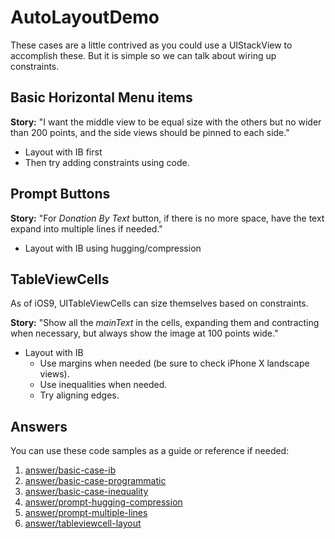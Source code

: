 # AutoLayoutDemo
These cases are a little contrived as you could use a UIStackView to accomplish these. But it is simple so we can talk about wiring up constraints.

## Basic Horizontal Menu items
**Story:** "I want the middle view to be equal size with the others but no wider than 200 points, and the side views should be pinned to each side."
- Layout with IB first
- Then try adding constraints using code.

## Prompt Buttons
**Story:** "For _Donation By Text_ button, if there is no more space, have the text expand into multiple lines if needed."
- Layout with IB using hugging/compression

## TableViewCells
As of iOS9, UITableViewCells can size themselves based on constraints.

**Story:** "Show all the _mainText_ in the cells, expanding them and contracting when necessary, but always show the image at 100 points wide."
- Layout with IB
  - Use margins when needed (be sure to check iPhone X landscape views).
  - Use inequalities when needed.
  - Try aligning edges.

## Answers
You can use these code samples as a guide or reference if needed:

1. [answer/basic-case-ib](https://github.com/IntrepidPursuits/AutoLayoutDemo/tree/answer/basic-case-ib)
2. [answer/basic-case-programmatic](https://github.com/IntrepidPursuits/AutoLayoutDemo/tree/answer/basic-case-programmatic)
3. [answer/basic-case-inequality](https://github.com/IntrepidPursuits/AutoLayoutDemo/tree/answer/basic-case-inequality)
4. [answer/prompt-hugging-compression](https://github.com/IntrepidPursuits/AutoLayoutDemo/tree/answer/prompt-hugging-compression)
5. [answer/prompt-multiple-lines](https://github.com/IntrepidPursuits/AutoLayoutDemo/tree/answer/prompt-multiple-lines)
6. [answer/tableviewcell-layout](https://github.com/IntrepidPursuits/AutoLayoutDemo/tree/answer/tableviewcell-layout)
